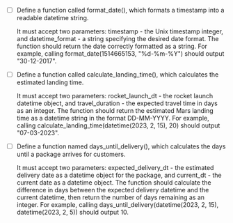 - [ ] Define a function called format_date(), which formats a timestamp into a readable datetime string.

    It must accept two parameters: timestamp - the Unix timestamp integer, and datetime_format - a string specifying the desired date format.
    The function should return the date correctly formatted as a string.
    For example, calling format_date(1514665153, "%d-%m-%Y") should output "30-12-2017".

- [ ] Define a function called calculate_landing_time(), which calculates the estimated landing time.

    It must accept two parameters: rocket_launch_dt - the rocket launch datetime object, and travel_duration - the expected travel time in days as an integer.
    The function should return the estimated Mars landing time as a datetime string in the format DD-MM-YYYY.
    For example, calling calculate_landing_time(datetime(2023, 2, 15), 20) should output "07-03-2023".

- [ ] Define a function named days_until_delivery(), which calculates the days until a package arrives for customers.

    It must accept two parameters: expected_delivery_dt - the estimated delivery date as a datetime object for the package, and current_dt - the current date as a datetime object.
    The function should calculate the difference in days between the expected delivery datetime and the current datetime, then return the number of days remaining as an integer.
    For example, calling days_until_delivery(datetime(2023, 2, 15), datetime(2023, 2, 5)) should output 10.